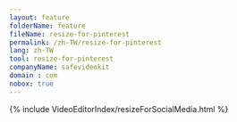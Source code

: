 ```yaml
---
layout: feature
folderName: feature
fileName: resize-for-pinterest
permalink: /zh-TW/resize-for-pinterest
lang: zh-TW
tool: resize-for-pinterest
companyName: safevideokit
domain : com
nobox: true
---
```


{% include VideoEditorIndex/resizeForSocialMedia.html %}

   